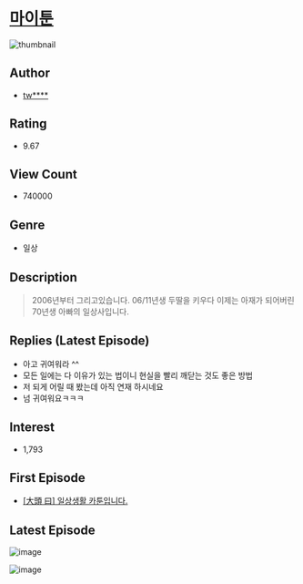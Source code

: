 # [마이툰](https://comic.naver.com/bestChallenge/list?titleId=30915)
![thumbnail](https://image-comic.pstatic.net/user_contents_data/challenge_comic/2022/01/13/137564/thumbnail_202x1649385375b_d454_438b_84a4_262f2e95b297_00002110.JPEG)

## Author
- [tw****](https://comic.naver.com/artistTitle?id=137564)

## Rating
- 9.67

## View Count
- 740000

## Genre
- 일상

## Description
> 2006년부터 그리고있습니다. 06/11년생 두딸을 키우다 이제는 아재가 되어버린 70년생 아빠의 일상사입니다.

## Replies (Latest Episode)
- 아고 귀여워라 ^^
- 모든 일에는 다 이유가 있는 법이니 현실을 빨리 깨닫는 것도 좋은 방법
- 저 되게 어릴 때 봤는데 아직 연재 하시네요
- 넘 귀여워요ㅋㅋㅋ

## Interest
- 1,793

## First Episode
- [[大頭 曰] 일상생활 카툰입니다.](https://comic.naver.com/bestChallenge/detail?titleId=30915&no=1)

## Latest Episode
![image](https://image-comic.pstatic.net/user_contents_data/challenge_comic/2022/02/23/137564/upload_3990523737851181410.jpeg)

![image](https://image-comic.pstatic.net/user_contents_data/challenge_comic/2022/02/23/137564/upload_3906980864359479654.jpeg)
